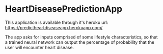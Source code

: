 # HeartDiseasePredictionApp
This application is available through it's heroku url: https://predictheartdiseaseapp.herokuapp.com/

The app asks for inputs comprised of some lifestyle characteristics, so that a trained neural network can output the percentage of probability that the user will encounter heart disease.
